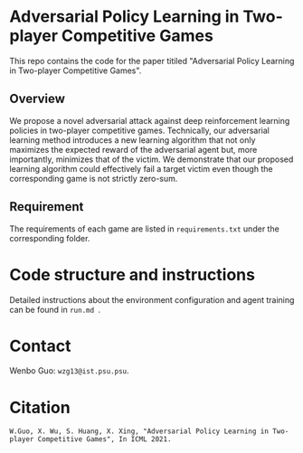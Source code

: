# Adversarial Policy Learning in Two-player Competitive Games

This repo contains the code for the paper titiled "Adversarial Policy Learning in Two-player Competitive Games".

## Overview
We propose a novel adversarial attack against deep reinforcement learning policies in two-player competitive games. Technically, our adversarial learning method introduces a new learning algorithm that not only maximizes the expected reward of the adversarial agent but, more importantly, minimizes that of the victim.  We demonstrate that our proposed learning algorithm could effectively fail a target victim even though the corresponding game is not strictly zero-sum.

## Requirement
The requirements of each game are listed in ```requirements.txt``` under the corresponding folder. 

# Code structure and instructions 
Detailed instructions about the environment configuration and agent training can be found in ```run.md ```.

# Contact
Wenbo Guo: ```wzg13@ist.psu.psu```.

# Citation
```
W.Guo, X. Wu, S. Huang, X. Xing, "Adversarial Policy Learning in Two-player Competitive Games", In ICML 2021.
```
